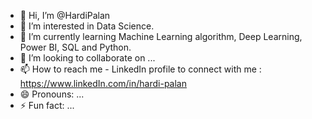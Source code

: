 - 👋 Hi, I’m @HardiPalan
- 👀 I’m interested in Data Science. 
- 🌱 I’m currently learning Machine Learning algorithm, Deep Learning, Power BI, SQL and Python. 
- 💞️ I’m looking to collaborate on ...
- 📫 How to reach me - LinkedIn profile to connect with me : https://www.linkedIn.com/in/hardi-palan
- 😄 Pronouns: ...
- ⚡ Fun fact: ...

<!---
HardiPalan/HardiPalan is a ✨ special ✨ repository because its `README.md` (this file) appears on your GitHub profile.
You can click the Preview link to take a look at your changes.
--->
